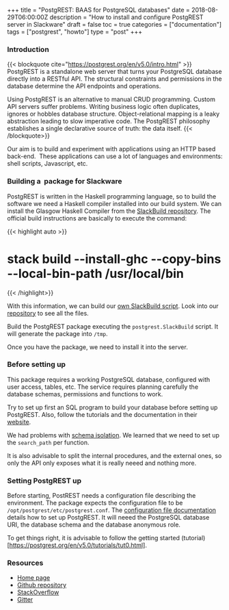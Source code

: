 +++
title = "PostgREST: BAAS for PostgreSQL databases"
date = 2018-08-29T06:00:00Z
description = "How to install and configure PostgREST server in Slackware"
draft = false
toc = true
categories = ["documentation"]
tags = ["postgrest", "howto"]
type = "post"
+++


### Introduction

{{< blockquote cite="https://postgrest.org/en/v5.0/intro.html" >}}
PostgREST is a standalone web server that turns your PostgreSQL database directly into a RESTful API. The structural constraints and permissions in the database determine the API endpoints and operations.

Using PostgREST is an alternative to manual CRUD programming. Custom API servers suffer problems. Writing business logic often duplicates, ignores or hobbles database structure. Object-relational mapping is a leaky abstraction leading to slow imperative code. The PostgREST philosophy establishes a single declarative source of truth: the data itself.
{{< /blockquote>}}


Our aim is to build and experiment with applications using an HTTP based back-end.  These applications can use a lot of languages and environments: shell scripts, Javascript, etc.

### Building a  package for Slackware

PostgREST is written in the Haskell programming language, so to build the software we need a Haskell compiler installed into our build system.
We can install the Glasgow Haskell Compiler from the [SlackBuild repository](https://slackbuilds.org/repository/14.2/haskell/ghc/).
The official build instructions are basically to execute the command:

{{< highlight auto >}}
# stack build --install-ghc --copy-bins --local-bin-path /usr/local/bin
{{< /highlight>}}

With this information, we can build our [own SlackBuild script](https://raw.githubusercontent.com/slackware-es/packages/master/postgrest/postgrest.SlackBuild). Look into our [repository](https://github.com/slackware-es/packages/tree/master/postgrest) to see all the files.

Build the PostgREST package executing the ```postgrest.SlackBuild``` script. It will generate the package into ```/tmp```.

Once you have the package, we need to install it into the server.

### Before setting up

This package requires a working PostgreSQL database, configured with user access, tables, etc. The service requires planning carefully the database schemas, permissions and functions to work.

Try to set up first an SQL program to build your database before setting up PostgREST. Also, follow the tutorials and the documentation in their [website](https://postgrest.org).

We had problems with [schema isolation](https://postgrest.org/en/v5.0/auth.html#schema-isolation). We learned that we need to set up the ```search_path``` per function.

It is also advisable to split the internal procedures, and the external ones, so only the API only exposes what it is really neeed and nothing more.

### Setting PostgREST up

Before starting, PostREST needs a configuration file describing the environment. The package expects the configuration file to be ```/opt/postgrest/etc/postgrest.conf```.
The [configuration file documentation](https://postgrest.org/en/v5.0/install.html#configuration) details how to set up PostgREST. It will neeed the PostgreSQL database URI, the database schema and the database anonymous role.

To get things right, it is advisable to follow the getting started (tutorial)[https://postgrest.org/en/v5.0/tutorials/tut0.html].

### Resources

 - [Home page](https://postgrest.org)
 - [Github repository](https://github.com/PostgREST/postgrest)
 - [StackOverflow](https://stackoverflow.com/questions/tagged/postgrest)
 - [Gitter](https://gitter.im/begriffs/postgrest)


